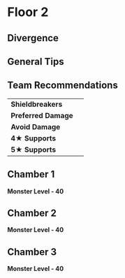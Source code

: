 # Floor 2

## Divergence

## General Tips

## Team Recommendations

|  |  |
| :--- | :--- |
| **Shieldbreakers** |  |
| **Preferred Damage** |  |
| **Avoid Damage** |  |
| **4**★ **Supports**  |  |
| **5**★ **Supports** |  |

## Chamber 1

**Monster Level - 40**

## **Chamber 2**

**Monster Level - 40**

## **Chamber 3**

**Monster Level - 40**


